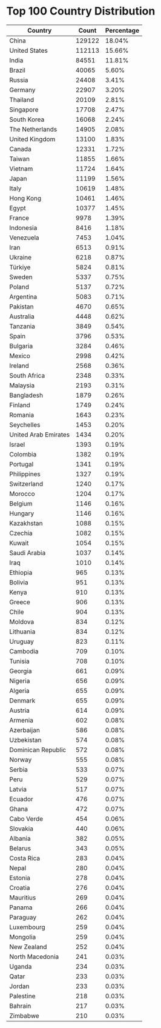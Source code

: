 # Top 100 Country Distribution
| Country | Count | Percentage |
|----|----|----|
| China | 129122 | 18.04% |
| United States | 112113 | 15.66% |
| India | 84551 | 11.81% |
| Brazil | 40065 | 5.60% |
| Russia | 24408 | 3.41% |
| Germany | 22907 | 3.20% |
| Thailand | 20109 | 2.81% |
| Singapore | 17708 | 2.47% |
| South Korea | 16068 | 2.24% |
| The Netherlands | 14905 | 2.08% |
| United Kingdom | 13100 | 1.83% |
| Canada | 12331 | 1.72% |
| Taiwan | 11855 | 1.66% |
| Vietnam | 11724 | 1.64% |
| Japan | 11199 | 1.56% |
| Italy | 10619 | 1.48% |
| Hong Kong | 10461 | 1.46% |
| Egypt | 10377 | 1.45% |
| France | 9978 | 1.39% |
| Indonesia | 8416 | 1.18% |
| Venezuela | 7453 | 1.04% |
| Iran | 6513 | 0.91% |
| Ukraine | 6218 | 0.87% |
| Türkiye | 5824 | 0.81% |
| Sweden | 5337 | 0.75% |
| Poland | 5137 | 0.72% |
| Argentina | 5083 | 0.71% |
| Pakistan | 4670 | 0.65% |
| Australia | 4448 | 0.62% |
| Tanzania | 3849 | 0.54% |
| Spain | 3796 | 0.53% |
| Bulgaria | 3284 | 0.46% |
| Mexico | 2998 | 0.42% |
| Ireland | 2568 | 0.36% |
| South Africa | 2348 | 0.33% |
| Malaysia | 2193 | 0.31% |
| Bangladesh | 1879 | 0.26% |
| Finland | 1749 | 0.24% |
| Romania | 1643 | 0.23% |
| Seychelles | 1453 | 0.20% |
| United Arab Emirates | 1434 | 0.20% |
| Israel | 1393 | 0.19% |
| Colombia | 1382 | 0.19% |
| Portugal | 1341 | 0.19% |
| Philippines | 1327 | 0.19% |
| Switzerland | 1240 | 0.17% |
| Morocco | 1204 | 0.17% |
| Belgium | 1146 | 0.16% |
| Hungary | 1146 | 0.16% |
| Kazakhstan | 1088 | 0.15% |
| Czechia | 1082 | 0.15% |
| Kuwait | 1054 | 0.15% |
| Saudi Arabia | 1037 | 0.14% |
| Iraq | 1010 | 0.14% |
| Ethiopia | 965 | 0.13% |
| Bolivia | 951 | 0.13% |
| Kenya | 910 | 0.13% |
| Greece | 906 | 0.13% |
| Chile | 904 | 0.13% |
| Moldova | 834 | 0.12% |
| Lithuania | 834 | 0.12% |
| Uruguay | 823 | 0.11% |
| Cambodia | 709 | 0.10% |
| Tunisia | 708 | 0.10% |
| Georgia | 661 | 0.09% |
| Nigeria | 656 | 0.09% |
| Algeria | 655 | 0.09% |
| Denmark | 655 | 0.09% |
| Austria | 614 | 0.09% |
| Armenia | 602 | 0.08% |
| Azerbaijan | 586 | 0.08% |
| Uzbekistan | 574 | 0.08% |
| Dominican Republic | 572 | 0.08% |
| Norway | 555 | 0.08% |
| Serbia | 533 | 0.07% |
| Peru | 529 | 0.07% |
| Latvia | 517 | 0.07% |
| Ecuador | 476 | 0.07% |
| Ghana | 472 | 0.07% |
| Cabo Verde | 454 | 0.06% |
| Slovakia | 440 | 0.06% |
| Albania | 382 | 0.05% |
| Belarus | 343 | 0.05% |
| Costa Rica | 283 | 0.04% |
| Nepal | 280 | 0.04% |
| Estonia | 278 | 0.04% |
| Croatia | 276 | 0.04% |
| Mauritius | 269 | 0.04% |
| Panama | 266 | 0.04% |
| Paraguay | 262 | 0.04% |
| Luxembourg | 259 | 0.04% |
| Mongolia | 259 | 0.04% |
| New Zealand | 252 | 0.04% |
| North Macedonia | 241 | 0.03% |
| Uganda | 234 | 0.03% |
| Qatar | 233 | 0.03% |
| Jordan | 233 | 0.03% |
| Palestine | 218 | 0.03% |
| Bahrain | 217 | 0.03% |
| Zimbabwe | 210 | 0.03% |
